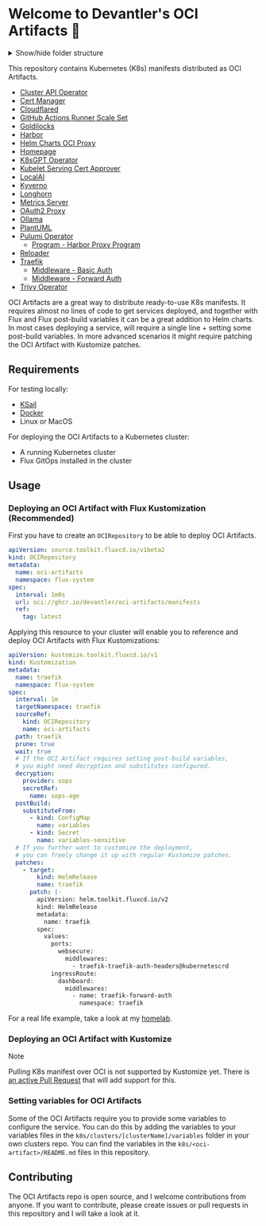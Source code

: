 # Welcome to Devantler's OCI Artifacts 🚀

<details>
  <summary>Show/hide folder structure</summary>

<!-- readme-tree start -->
```
.
├── .github
│   └── workflows
├── .vscode
└── k8s
    ├── cert-manager
    │   └── cluster-issuers
    │       ├── cloudflare-letsencrypt
    │       └── selfsigned
    ├── cloudflared
    ├── clusters
    │   └── oci-artifacts
    │       ├── flux-system
    │       ├── releases
    │       │   ├── cert-manager
    │       │   ├── cloudflared
    │       │   ├── gha-runner-scale-set-controller
    │       │   ├── goldilocks
    │       │   ├── harbor
    │       │   ├── helm-charts-oci-proxy
    │       │   ├── homepage
    │       │   ├── k8sgpt-operator
    │       │   ├── kyverno
    │       │   ├── metrics-server
    │       │   ├── oauth2-proxy
    │       │   ├── ollama
    │       │   ├── open-webui
    │       │   ├── plantuml
    │       │   ├── pulumi-operator
    │       │   ├── reloader
    │       │   ├── traefik
    │       │   └── trivy-operator
    │       └── variables
    ├── gha-runner-scale-set-controller
    ├── goldilocks
    ├── harbor
    ├── helm-charts-oci-proxy
    ├── homepage
    ├── k8sgpt-operator
    ├── kubelet-serving-cert-approver
    ├── kyverno
    ├── longhorn
    ├── metrics-server
    ├── oauth2-proxy
    ├── ollama
    ├── open-webui
    ├── plantuml
    ├── pulumi-operator
    │   └── programs
    │       └── harbor-proxy-program
    ├── reloader
    ├── traefik
    │   └── middlewares
    │       ├── basic-auth
    │       └── forward-auth
    └── trivy-operator

55 directories
```
<!-- readme-tree end -->

</details>

This repository contains Kubernetes (K8s) manifests distributed as OCI Artifacts.

- [Cluster API Operator](k8s/capi-operator/README.md)
- [Cert Manager](k8s/cert-manager/README.md)
- [Cloudflared](k8s/cloudflared/README.md)
- [GitHub Actions Runner Scale Set](k8s/gha-runner-scale-set/README.md)
- [Goldilocks](k8s/goldilocks/README.md)
- [Harbor](k8s/harbor/README.md)
- [Helm Charts OCI Proxy](k8s/helm-charts-oci-proxy/README.md)
- [Homepage](k8s/homepage/README.md)
- [K8sGPT Operator](k8s/k8sgpt-operator/README.md)
- [Kubelet Serving Cert Approver](k8s/kubelet-serving-cert-approver/README.md)
- [LocalAI](k8s/local-ai/README.md)
- [Kyverno](k8s/kyverno/README.md)
- [Longhorn](k8s/longhorn/README.md)
- [Metrics Server](k8s/metrics-server/README.md)
- [OAuth2 Proxy](k8s/oauth2-proxy/README.md)
- [Ollama](k8s/ollama/README.md)
- [PlantUML](k8s/plantuml/README.md)
- [Pulumi Operator](k8s/pulumi-operator/README.md)
  - [Program - Harbor Proxy Program](k8s/pulumi-operator/programs/harbor-proxy-program/README.md)
- [Reloader](k8s/reloader/README.md)
- [Traefik](k8s/traefik/README.md)
  - [Middleware - Basic Auth](k8s/traefik/middlewares/basic-auth/README.md)
  - [Middleware - Forward Auth](k8s/traefik/middlewares/forward-auth/README.md)
- [Trivy Operator](k8s/trivy-operator/README.md)

OCI Artifacts are a great way to distribute ready-to-use K8s manifests. It requires almost no lines of code to get services deployed, and together with Flux and Flux post-build variables it can be a great addition to Helm charts. In most cases deploying a service, will require a single line + setting some post-build variables. In more advanced scenarios it might require patching the OCI Artifact with Kustomize patches.

## Requirements

For testing locally:

- [KSail](https://github.com/devantler/ksail)
- [Docker](https://www.docker.com/)
- Linux or MacOS

For deploying the OCI Artifacts to a Kubernetes cluster:

- A running Kubernetes cluster
- Flux GitOps installed in the cluster

## Usage

### Deploying an OCI Artifact with Flux Kustomization (Recommended)

First you have to create an `OCIRepository` to be able to deploy OCI Artifacts.

```yaml
apiVersion: source.toolkit.fluxcd.io/v1beta2
kind: OCIRepository
metadata:
  name: oci-artifacts
  namespace: flux-system
spec:
  interval: 1m0s
  url: oci://ghcr.io/devantler/oci-artifacts/manifests
  ref:
    tag: latest
```

Applying this resource to your cluster will enable you to reference and deploy OCI Artifacts with Flux Kustomizations:

```yaml
apiVersion: kustomize.toolkit.fluxcd.io/v1
kind: Kustomization
metadata:
  name: traefik
  namespace: flux-system
spec:
  interval: 1m
  targetNamespace: traefik
  sourceRef:
    kind: OCIRepository
    name: oci-artifacts
  path: traefik
  prune: true
  wait: true
  # If the OCI Artifact requires setting post-build variables,
  # you might need decryption and substitutes configured.
  decryption:
    provider: sops
    secretRef:
      name: sops-age
  postBuild:
    substituteFrom:
      - kind: ConfigMap
        name: variables
      - kind: Secret
        name: variables-sensitive
  # If you further want to customize the deployment,
  # you can freely change it up with regular Kustomize patches.
  patches:
    - target:
        kind: HelmRelease
        name: traefik
      patch: |-
        apiVersion: helm.toolkit.fluxcd.io/v2
        kind: HelmRelease
        metadata:
          name: traefik
        spec:
          values:
            ports:
              websecure:
                middlewares:
                  - traefik-traefik-auth-headers@kubernetescrd
            ingressRoute:
              dashboard:
                middlewares:
                  - name: traefik-forward-auth
                    namespace: traefik
```

For a real life example, take a look at my [homelab](https://github.com/devantler/homelab).

### Deploying an OCI Artifact with Kustomize

> [!NOTE]
> Pulling K8s manifest over OCI is not supported by Kustomize yet. There is [an active Pull Request](https://github.com/kubernetes-sigs/kustomize/pull/5147) that will add support for this.

### Setting variables for OCI Artifacts

Some of the OCI Artifacts require you to provide some variables to configure the service. You can do this by adding the variables to your variables files in the `k8s/clusters/[clusterName]/variables` folder in your own clusters repo. You can find the variables in the `k8s/<oci-artifact>/README.md` files in this repository.

## Contributing

The OCI Artifacts repo is open source, and I welcome contributions from anyone. If you want to contribute, please create issues or pull requests in this repository and I will take a look at it.
